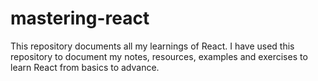 # mastering-react
This repository documents all my learnings of React. I have used this repository to document my notes, resources, examples and exercises to learn React from basics to advance.
